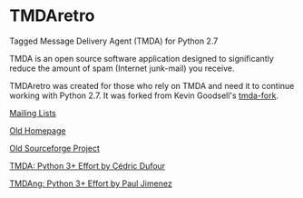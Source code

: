 # TMDAretro
Tagged Message Delivery Agent (TMDA) for Python 2.7

TMDA is an open source software application designed to significantly reduce the amount of spam (Internet junk-mail) you receive.

TMDAretro was created for those who rely on TMDA and need it to continue working with Python 2.7. It was forked from Kevin Goodsell's [tmda-fork](https://github.com/KevinGoodsell/tmda-fork).

[Mailing Lists](https://sf.net/p/tmda/mailman/)

[Old Homepage](http://tmda.net)

[Old Sourceforge Project](http://sf.net/projects/tmda)

[TMDA: Python 3+ Effort by Cédric Dufour](https://github.com/cedric-dufour/tmda)

[TMDAng: Python 3+ Effort by Paul Jimenez](https://github.com/pjz/TMDAng)
